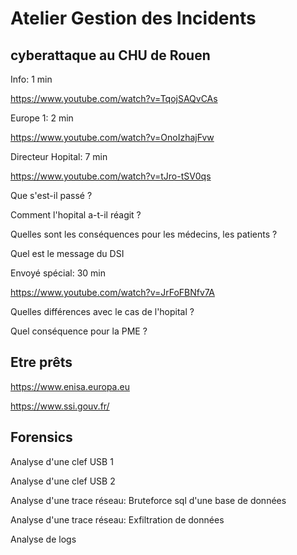 # Atelier Gestion des Incidents



## cyberattaque au CHU de Rouen

Info: 1 min

https://www.youtube.com/watch?v=TqojSAQvCAs

Europe 1: 2 min

https://www.youtube.com/watch?v=OnoIzhajFvw

Directeur Hopital: 7 min 

https://www.youtube.com/watch?v=tJro-tSV0qs

Que s'est-il passé ?

Comment l'hopital a-t-il réagit ?

Quelles sont les conséquences pour les médecins, les patients ?

Quel est le message du DSI


Envoyé spécial: 30 min

https://www.youtube.com/watch?v=JrFoFBNfv7A

Quelles différences avec le cas de l'hopital ?

Quel conséquence pour la PME ?


## Etre prêts

https://www.enisa.europa.eu

https://www.ssi.gouv.fr/



## Forensics 

Analyse d'une clef USB 1

Analyse d'une clef USB 2

Analyse d'une trace réseau: Bruteforce sql d'une base de données

Analyse d'une trace réseau: Exfiltration de données 

Analyse de logs 





